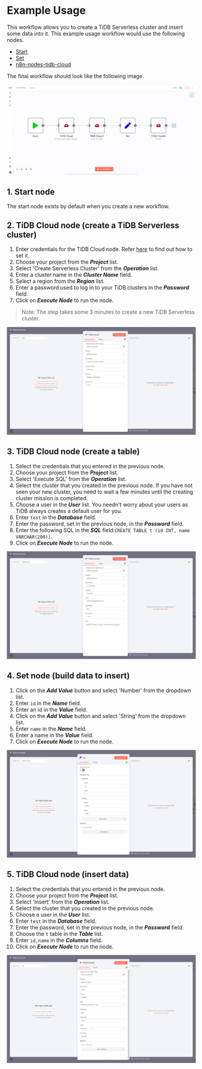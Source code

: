# Example Usage

This workflow allows you to create a TiDB Serverless cluster and insert some data into it. This example usage workflow would use the following nodes.
- [Start](https://docs.n8n.io/integrations/builtin/core-nodes/n8n-nodes-base.start/)
- [Set](https://docs.n8n.io/integrations/builtin/core-nodes/n8n-nodes-base.set/)
- [n8n-nodes-tidb-cloud]()

The final workflow should look like the following image.

![A workflow with the TiDB Cloud node](../images/workflow.png)

## 1. Start node

The start node exists by default when you create a new workflow.


## 2. TiDB Cloud node (create a TiDB Serverless cluster)

1. Enter credentials for the TiDB Cloud node. Refer [here](../README.md#Credentials) to find out how to set it.
2. Choose your project from the ***Project*** list.
3. Select 'Create Serverless Cluster' from the ***Operation*** list.
4. Enter a cluster name in the ***Cluster Name*** field.
5. Select a region from the ***Region*** list.
6. Enter a password used to log in to your TiDB clusters in the ***Password*** field.
7. Click on ***Execute Node*** to run the node.

> Note: The step takes some 3 minutes to create a new TiDB Serverless cluster.

![Create a TiDB Serverless cluster](../images/create_serverless_cluster.png)

## 3. TiDB Cloud node (create a table)

1. Select the credentials that you entered in the previous node.
2. Choose your project from the ***Project*** list.
3. Select 'Execute SQL' from the ***Operation*** list.
4. Select the cluster that you created in the previous node. If you have not seen your new cluster, you need to wait a few minutes until the creating cluster mission is completed.
5. Choose a user in the ***User*** list. You needn't worry about your users as TiDB always creates a default user for you.
6. Enter `test` in the ***Database*** field.
7. Enter the password, set in the previous node, in the ***Password*** field.
8. Enter the following SQL in the ***SQL*** field:`CREATE TABLE t (id INT, name VARCHAR(200))`.
9. Click on ***Execute Node*** to run the node.

![Create a table](../images/create_table.png)

## 4. Set node (build data to insert)

1. Click on the ***Add Value*** button and select 'Number' from the dropdown list.
2. Enter `id` in the ***Name*** field.
3. Enter an id in the ***Value*** field.
4. Click on the ***Add Value*** button and select 'String' from the dropdown list.
5. Enter `name` in the ***Name*** field.
6. Enter a name in the ***Value*** field.
7. Click on ***Execute Node*** to run the node.

![Build data to insert](../images/set_data.png)

## 5. TiDB Cloud node (insert data)

1. Select the credentials that you entered in the previous node.
2. Choose your project from the ***Project*** list.
3. Select 'Insert' from the ***Operation*** list.
4. Select the cluster that you created in the previous node.
5. Choose a user in the ***User*** list.
6. Enter `test` in the ***Database*** field.
7. Enter the password, set in the previous node, in the ***Password*** field.
8. Choose the `t` table in the ***Table*** list.
9. Enter `id,name` in the ***Columns*** field.
10. Click on ***Execute Node*** to run the node.

![Insert data into TiDB Cloud](../images/insert_data.png)
